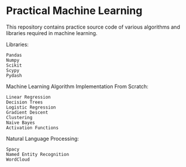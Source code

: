 # Practical Machine Learning
This repository contains practice source code of various algorithms and libraries required in machine learning.

Libraries:

    Pandas
    Numpy
    Scikit
    Scypy
    Pydash

Machine Learning Algorithm Implementation From Scratch:

    Linear Regression
    Decision Trees
    Logistic Regression
    Gradient Descent
    Clustering
    Naive Bayes
    Activation Functions

Natural Language Processing:

    Spacy
    Named Entity Recognition
    WordCloud
